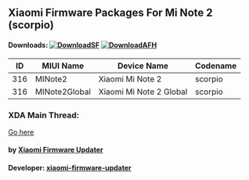 ## Xiaomi Firmware Packages For Mi Note 2 (scorpio)

#### Downloads: [![DownloadSF](https://img.shields.io/badge/Download-SourceForge-orange.svg)](https://sourceforge.net/projects/xiaomi-firmware-updater/files/Developer) [![DownloadAFH](https://img.shields.io/badge/Download-AndroidFileHost-brightgreen.svg)](https://www.androidfilehost.com/?w=files&flid=241903)

| ID | MIUI Name | Device Name | Codename |
| --- | --- | --- | --- |
| 316 | MINote2 | Xiaomi Mi Note 2 | scorpio |
| 316 | MINote2Global | Xiaomi Mi Note 2 Global | scorpio |

### XDA Main Thread:
[Go here](https://forum.xda-developers.com/android/software-hacking/devices-xiaomi-firmware-updater-t3741446)

#### by [Xiaomi Firmware Updater](https://github.com/XiaomiFirmwareUpdater)
#### Developer: [xiaomi-firmware-updater](https://github.com/xiaomi-firmware-updater)
